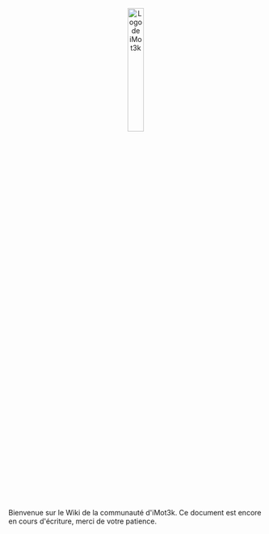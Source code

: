 <p style="text-align: center;">
    <img src="https://github.wiki.imot3k.fr/global_assets/WikiMot3k.webp" alt="Logo de iMot3k" width="25%"/>
</p>

Bienvenue sur le Wiki de la communauté d'iMot3k. Ce document est encore en cours d'écriture, merci de votre patience.
